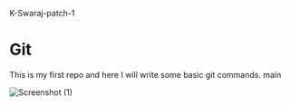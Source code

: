  K-Swaraj-patch-1
# Git
This is my first repo and here I will write some basic git commands.
 main

![Screenshot (1)](https://github.com/user-attachments/assets/d6a0762a-dac6-403a-a9ca-b55c7263d6b7)

